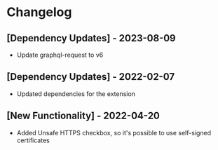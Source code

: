 # Changelog

## [Dependency Updates] - 2023-08-09

- Update graphql-request to v6

## [Dependency Updates] - 2022-02-07

- Updated dependencies for the extension

## [New Functionality] - 2022-04-20

- Added Unsafe HTTPS checkbox, so it's possible to use self-signed certificates

